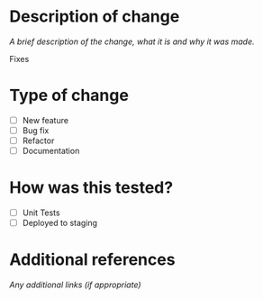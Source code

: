 # Description of change

*A brief description of the change, what it is and why it was made.*

Fixes <JIRA Issue>

# Type of change

- [ ]  New feature
- [ ]  Bug fix
- [ ]  Refactor
- [ ]  Documentation

# How was this tested?

- [ ]  Unit Tests
- [ ]  Deployed to staging

# Additional references

*Any additional links (if appropriate)*
